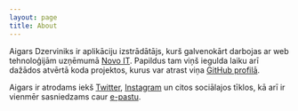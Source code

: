 ```yaml
---
layout: page
title: About
---
```


Aigars Dzerviniks ir aplikāciju izstrādātājs, kurš galvenokārt darbojas ar web tehnoloģijām uzņēmumā [Novo IT](http://novoit.eu "Novo IT - PHP developers from Latvia"). Papildus tam viņš iegulda laiku arī dažādos atvērtā koda projektos, kurus var atrast viņa [GitHub profilā](http://github.com/aigarsdz "aigarsdz (Aigars Dzerviniks)").

Aigars ir atrodams iekš [Twitter](http://twitter.com/aigarsdz "Aigars Dzerviniks (aigarsdz) on Twitter"), [Instagram](http://instagram.com/aigarsdz/ "aigarsdz on Instagram") un citos sociālajos tīklos, kā arī ir vienmēr sasniedzams caur [e-pastu](mailto://dzerviniks.aigars@outlook.com "dzerviniks.aigars@outlook.com").
